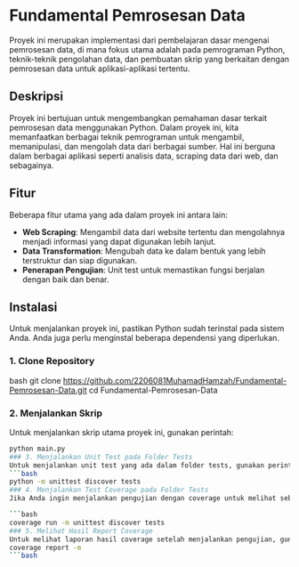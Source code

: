 # Fundamental Pemrosesan Data

Proyek ini merupakan implementasi dari pembelajaran dasar mengenai pemrosesan data, di mana fokus utama adalah pada pemrograman Python, teknik-teknik pengolahan data, dan pembuatan skrip yang berkaitan dengan pemrosesan data untuk aplikasi-aplikasi tertentu.

## Deskripsi

Proyek ini bertujuan untuk mengembangkan pemahaman dasar terkait pemrosesan data menggunakan Python. Dalam proyek ini, kita memanfaatkan berbagai teknik pemrograman untuk mengambil, memanipulasi, dan mengolah data dari berbagai sumber. Hal ini berguna dalam berbagai aplikasi seperti analisis data, scraping data dari web, dan sebagainya.

## Fitur

Beberapa fitur utama yang ada dalam proyek ini antara lain:
- **Web Scraping**: Mengambil data dari website tertentu dan mengolahnya menjadi informasi yang dapat digunakan lebih lanjut.
- **Data Transformation**: Mengubah data ke dalam bentuk yang lebih terstruktur dan siap digunakan.
- **Penerapan Pengujian**: Unit test untuk memastikan fungsi berjalan dengan baik dan benar.

## Instalasi

Untuk menjalankan proyek ini, pastikan Python sudah terinstal pada sistem Anda. Anda juga perlu menginstal beberapa dependensi yang diperlukan.

### 1. Clone Repository
bash
git clone https://github.com/2206081MuhamadHamzah/Fundamental-Pemrosesan-Data.git
cd Fundamental-Pemrosesan-Data



### 2. Menjalankan Skrip
Untuk menjalankan skrip utama proyek ini, gunakan perintah:







```bash
python main.py
### 3. Menjalankan Unit Test pada Folder Tests
Untuk menjalankan unit test yang ada dalam folder tests, gunakan perintah:
```bash
python -m unittest discover tests
### 4. Menjalankan Test Coverage pada Folder Tests
Jika Anda ingin menjalankan pengujian dengan coverage untuk melihat seberapa banyak kode yang teruji, jalankan perintah berikut:

```bash
coverage run -m unittest discover tests
### 5. Melihat Hasil Report Coverage
Untuk melihat laporan hasil coverage setelah menjalankan pengujian, gunakan perintah:
coverage report -m
```bash
